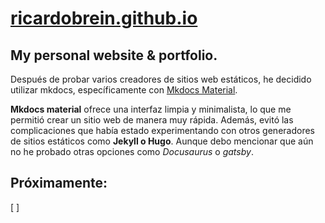 # [ricardobrein.github.io](https://ricardobrein.github.io)

## My personal website & portfolio.

Después de probar varios creadores de sitios web estáticos, he decidido utilizar mkdocs, específicamente con [Mkdocs Material](https://squidfunk.github.io/mkdocs-material/).

**Mkdocs material** ofrece una interfaz limpia y minimalista, lo que me permitió crear un sitio web de manera muy rápida. Además, evitó las complicaciones que había estado experimentando con otros generadores de sitios estáticos como **Jekyll o Hugo**. Aunque debo mencionar que aún no he probado otras opciones como _Docusaurus_ o _gatsby_.

## Próximamente:

[ ] 

